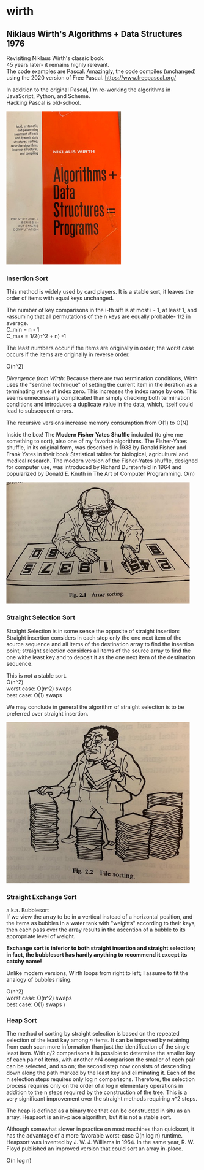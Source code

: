 # wirth
## Niklaus Wirth's Algorithms + Data Structures 1976

Revisiting Niklaus Wirth's classic book. \
45 years later- it remains highly relevant. \
The code examples are Pascal. Amazingly, the code compiles (unchanged) using the 2020 version of Free Pascal. https://www.freepascal.org/

In addition to the original Pascal, I'm re-working the algorithms in JavaScript, Python, and Scheme. \
Hacking Pascal is old-school. 

![cover](wirth1.jpg?raw=true)

### Insertion Sort
This method is widely used by card players. It is a stable sort, it leaves the order of items with equal keys unchanged.

The number of key comparisons in the i-th sift is at most i - 1, at least 1, and -assuming that all permutations of the n keys are equally probable- 1/2 in average. \
C_min = n - 1 \
C_max = 1/2(n^2 + n) -1 

The least numbers occur if the items are originally in order; the worst case occurs if the items are originally in reverse order.

O(n^2) 

*Divergence from Wirth*:
Because there are two termination conditions, Wirth uses the "sentinel technique" of setting the current item in the iteration as a terminating value at index zero. This increases the index range by one. This seems unnecessarily complicated than simply checking both termination conditions and introduces a duplicate value in the data, which, itself could lead to subsequent errors.

The recursive versions increase memory consumption from O(1) to O(N) 

Inside the box! The **Modern Fisher Yates Shuffle** included (to give me something to sort), also one of my favorite algorithms. 
The Fisher-Yates shuffle, in its original form, was described in 1938 by Ronald Fisher and Frank Yates in their book Statistical tables for biological, agricultural and medical research. The modern version of the Fisher-Yates shuffle, designed for computer use, was introduced by Richard Durstenfeld in 1964 and popularized by Donald E. Knuth in The Art of Computer Programming.  O(n)

![cartoon](wirth2.jpg?raw=true)

### Straight Selection Sort
Straight Selection is in some sense the opposite of straight insertion: Straight insertion considers in each step only the one next item of the source sequence and all items of the destination array to find the insertion point; straight selection considers all items of the source array to find the one withe least key and to deposit it as the one next item of the destination sequence. 

This is not a stable sort. \
O(n^2) \
worst case: O(n^2) swaps \
best case: O(1) swaps 

We may conclude in general the algorithm of straight selection is to be preferred over straight insertion.

![cartoon](wirth3.jpg?raw=true)


### Straight Exchange Sort
a.k.a. Bubblesort \
If we view the array to be in a vertical instead of a horizontal position, and the items as bubbles in a water tank with "weights" according to their keys, then each pass over the array results in the ascention of a bubble to its appropriate level of weight.

**Exchange sort is inferior to both straight insertion and straight selection; in fact, the bubblesort has hardly anything to recommend it except its catchy name!**

Unlike modern versions, Wirth loops from right to left; I assume to fit the analogy of bubbles rising.

O(n^2) \
worst case: O(n^2) swaps \
best case: O(1) swaps \


### Heap Sort
The method of sorting by straight selection is based on the repeated selection of the least key among *n* items. It can be improved by retaining from each scan more information than just the identification of the single least item. With *n*/2 comparisons it is possible to determine the smaller key of each pair of items, with another *n*/4 comparison the smaller of each pair can be selected, and so on; the second step now consists of descending down along the path marked by the least key and eliminating it. Each of the n selection steps requires only log n comparisons. Therefore, the selection process requires only on the order of *n* log n elementary operations in addition to the n steps required by the construction of the tree. This is a very significant improvement over the straight methods requiring *n*^2 steps.

The heap is defined as a binary tree that can be constructed in situ as an array. Heapsort is an in-place algorithm, but it is not a stable sort.

Although somewhat slower in practice on most machines than quicksort, it has the advantage of a more favorable worst-case O(n log n) runtime. Heapsort was invented by J. W. J. Williams in 1964. In the same year, R. W. Floyd published an improved version that could sort an array in-place. 

O(n log n) 
